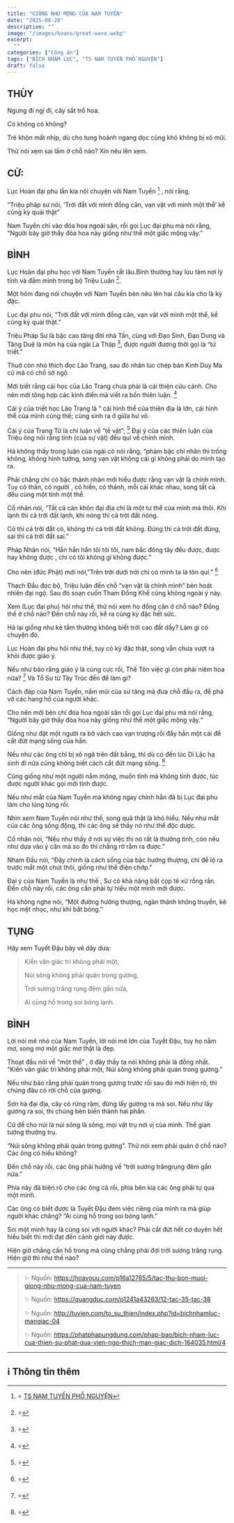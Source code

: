 ```yaml
---
title: "GIỐNG NHƯ MỘNG CỦA NAM TUYỀN"
date: "2025-08-28"
description: ""
image: "/images/koans/great-wave.webp"
excerpt: 
  ""
categories: ["Công án"]
tags: ["BÍCH NHAM LỤC", "TS NAM TUYỀN PHỔ NGUYỆN"]
draft: false
---
```


## THÙY

Ngưng đi ngỉ đi, cây sắt trổ hoa. 

Có không có không? 

Trẻ khôn mất nhịp, dù cho tung hoành ngang dọc cũng khó không bị xỏ mũi. 

Thử nói xem sai lầm ở chỗ nào? Xin nêu lên xem. 

## CỬ:

Lục Hoàn đại phu lần kia nói chuyện với Nam Tuyền [^1] , nói rằng, 

“Triệu pháp sư nói, ‘Trời đất với mình đồng căn, vạn vật với mình một thể’ kể cũng kỳ quái thật” 

Nam Tuyền chỉ vào đóa hoa ngoài sân, rồi gọi Lục đại phu mà nói rằng, “Người bây giờ thấy đóa hoa này giống như thể một giấc mộng vậy.”

## BÌNH

Lục Hoàn đại phu học với Nam Tuyền rất lâu.Bình thường hay lưu tâm nơi lý tính và đắm mình trong bộ Triệu Luân [^17].

Một hôm đang nói chuyện với Nam Tuyền bèn nêu lên hai câu kia cho là kỳ đặc.

Lục đại phu nói, “Trời đất với mình đồng căn, vạn vật với mình một thể, kể cũng kỳ quái thật.”

Triệu Pháp Sư là bậc cao tăng đời nhà Tấn, cùng với Đạo Sinh, Đạo Dung và Tăng Duệ là môn hạ của ngài La Thập [^18], được người đương thời gọi là “tứ triết.”

Thuở còn nhỏ thích đọc Lão Trang, sau đó nhân lúc chép bản Kinh Duy Ma cũ mà có chỗ sờ ngộ.

Mới biết rằng cái học của Lão Trang chưa phải là cái thiện cứu cánh. Cho nên mới tông hợp các kinh điển mà viết ra bốn thiên luận. [^19]

Cái ý của triết học Lão Trang là “ cái hình thể của thiên địa là lớn, cái hình thể của mình cũng thế; cùng sinh ra ở giữa hư vô.

Cái ý của Trang Tử là chỉ luận về “tề vật”; [^20] Đại ý của các thiên luận của Triệu ông nói rằng tính (của sự vật) đều qui về chính mình.

Há không thấy trong luận của ngài có nói rằng, “phàm bậc chí nhân thì trống không, không hình tướng, song vạn vật không cái gì không phải do mình tạo ra.

Phải chăng chỉ có bậc thánh nhân mới hiểu được rằng vạn vật là chính mình. Tuy có thân, có người , có hiền, có thánh, mỗi cái khác nhau, song tất cả đều cùng một tính một thể.

Cổ nhân nói, “Tất cả càn khôn đại địa chỉ là một tư thể của mình mà thôi. Khi lạnh thì cả trời đất lạnh, khi nóng thì cả trời đất nóng.

Có thì cả trời đất có, không thì cả trời đất không. Đúng thì cả trời đất đúng, sai thì cả trời đất sai.”

Pháp Nhãn nói, “Hẳn hắn hắn tôi tôi tôi, nam bắc đông tây đều được, được hay không được , chỉ có tôi không gì không được.”

Cho nên (đức Phật) mới nói,”Trên trời dưới trời chỉ có mình ta là tôn quí.” [^21]

Thạch Đầu đọc bộ, Triệu luận đến chỗ “vạn vật là chính mình” bèn hoát nhiên đại ngộ. Sau đó soạn cuốn Tham Đồng Khế cũng không ngoài ý này.

Xem (Lục đại phu) hỏi như thế, thử nói xem họ đồng căn ở chỗ nào? Đồng thế ở chỗ nào? Đến chỗ này rồi, kể ra cũng kỳ đặc hết sức.

Há lại giống như kẻ tầm thường không biết trời cao đất dầy? Làm gì có chuyện đó.

Lục Hoàn đại phu hỏi như thế, tuy có kỳ đặc thật, song vẫn chưa vượt ra khỏi được giáo ý.

Nếu như bảo rằng giáo ý là cùng cực rồi, Thế Tôn việc gì còn phải niêm hoa nữa? [^22] Và Tổ Sư từ Tây Trúc đến để làm gì?

Cách đáp của Nam Tuyền, nắm mũi của sư tăng mà đưa chỗ đầu ra, để phá vở các hang hố của người khác.

Cho nên mới bèn chỉ đóa hoa ngoài sân rồi gọi Lục đại phu mà nói rằng, “Người bây giờ thấy đóa hoa này giống như thể một giấc mộng vậy.“

Giống như đặt một người ra bờ vách cao vạn trượng rồi đẩy hẳn một cái để cắt đứt mạng sống của hắn.

Nếu như các ông chỉ bị xô ngã trên đất bằng, thì dù có đến lúc Di Lặc hạ sinh đi nữa cũng không biết cách cắt đứt mạng sống. [^23]

Cũng giống như một người nằm mộng, muốn tỉnh mà không tỉnh được, lúc được người khác gọi mới tỉnh được.

Nếu như mắt của Nam Tuyền mà không ngay chính hẳn đã bị Lục đại phu làm cho lúng túng rồi.

Nhìn xem Nam Tuyền nói như thế, song quả thật là khó hiểu. Nếu như mắt của các ông sống động, thì các ông sẽ thấy nó như thể độc dược.

Cổ nhân nói, “Nếu như thấy ở nơi sự việc thì nó rất là thường tình, còn nếu như dựa vào ý căn mà so đo thì chẳng rờ rẫm ra được.”

Nham Đầu nói, “Đây chính là cách sống của bậc hướng thượng, chỉ để lộ ra trước mắt một chút thôi, giống như thể điện chớp.”

Đại ý của Nam Tuyền là như thế , Sư có khả năng bắt cọp tê xử rồng rắn. Đến chỗ này rồi, các ông cần phải tự hiểu một mình mới được.

Há không nghe nói, “Một đường hướng thượng, ngàn thánh không truyền, kẻ học mệt nhọc, như khỉ bắt bóng.”


## TỤNG

Hãy xem Tuyết Đậu bày vẽ dây dưa:

> Kiến văn giác tri không phải một,
>
> Núi sông không phải quán trong gương,
>
> Trơi sương trăng rụng đêm gần nửa,
>
> Ai cùng hồ trong soi bóng lạnh.

## BÌNH

Lời nói mê nhỏ của Nam Tuyền, lời nói mê lớn của Tuyết Đậu, tuy họ nằm mơ, song mơ một giấc mơ thật là đẹp. 

Thoạt đầu nói về “một thể” , ở đây thầy ta nói không phải là đồng nhất. “Kiến văn giác tri không phải một, Núi sông không phải quán trong gương.” 

Nếu như bảo rằng phải quán trong gương trước rồi sau đó mới hiện rõ, thì chúng đâu có rời chỗ của gương. 

Sơn hà đại địa, cây cỏ rừng rậm, đừng lấy gương ra mà soi. Nếu như lấy gương ra soi, thì chúng bèn biến thành hai phần. 

Cứ để cho núi là núi sông là sông, mọi vật trụ nơi vị của mình. Thế gian tướng thường trụ.

“Núi sông không phải quán trong gương”. Thử nói xem phải quán ở chỗ nào? Các ông có hiểu không? 

Đến chỗ này rồi, các ông phải hướng về “trời sương trăngrụng đêm gần nửa.” 

Phía này đã biện rõ cho các ông cả rồi, phía bên kia các ông phải tự qua một mình. 

Các ông có biết được là Tuyết Đậu đem việc riêng của mình ra mà giúp người khác chăng? “Ai cùng hồ trong soi bóng lạnh.” 

Soi một mình hay là cùng soi với người khác? Phải cắt đứt hết cơ duyên hết hiểu biết thì mới đạt đến cảnh giới này được. 

Hiện giờ chẳng cần hồ trong mà cũng chẳng phải đợi trời sương trăng rụng. Hiện giờ thì như thế nào?

***

> ✨ Nguồn: https://hoavouu.com/p16a12765/5/tac-thu-bon-muoi-giong-nhu-mong-cua-nam-tuyen
>
> ✨ Nguồn: https://quangduc.com/p1241a43263/12-tac-35-tac-38
>
> ✨ Nguồn: http://tuvien.com/to_su_thien/index.php?id=bichnhamluc-mangiac-04
>
> ✨ Nguồn: https://phatphapungdung.com/phap-bao/bich-nham-luc-cua-thien-su-phat-qua-vien-ngo-thich-man-giac-dich-164035.html/4

***

## ℹ️ Thông tin thêm

[^1]: ⭐️ <a href="https://blog.phapthihoi.org/gt-member/ts-nam-tuyen-pho-nguyen/" target="_blank">TS NAM TUYỀN PHỔ NGUYỆN</a>

[^17]: ⭐️ 

[^18]: ⭐️ 

[^19]: ⭐️ 

[^20]: ⭐️ 

[^21]: ⭐️ 

[^22]: ⭐️ 

[^23]: ⭐️ 
